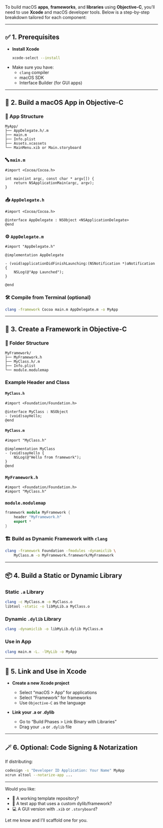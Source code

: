 To build macOS **apps**, **frameworks**, and **libraries** using **Objective-C**, you’ll need to use **Xcode** and macOS developer tools. Below is a step-by-step breakdown tailored for each component:

---

## ✅ 1. Prerequisites

- **Install Xcode**
  ```bash
  xcode-select --install
  ```
- Make sure you have:
  - `clang` compiler
  - macOS SDK
  - Interface Builder (for GUI apps)

---

## 🧱 2. Build a macOS App in Objective-C

### 🔧 App Structure
```plaintext
MyApp/
├── AppDelegate.h/.m
├── main.m
├── Info.plist
├── Assets.xcassets
└── MainMenu.xib or Main.storyboard
```

### 🔤 `main.m`
```objc
#import <Cocoa/Cocoa.h>

int main(int argc, const char * argv[]) {
    return NSApplicationMain(argc, argv);
}
```

### 📥 `AppDelegate.h`
```objc
#import <Cocoa/Cocoa.h>

@interface AppDelegate : NSObject <NSApplicationDelegate>
@end
```

### ⚙️ `AppDelegate.m`
```objc
#import "AppDelegate.h"

@implementation AppDelegate

- (void)applicationDidFinishLaunching:(NSNotification *)aNotification {
    NSLog(@"App Launched");
}

@end
```

### 🛠 Compile from Terminal (optional)
```bash
clang -framework Cocoa main.m AppDelegate.m -o MyApp
```

---

## 🧩 3. Create a Framework in Objective-C

### 🔧 Folder Structure
```plaintext
MyFramework/
├── MyFramework.h
├── MyClass.h/.m
├── Info.plist
└── module.modulemap
```

### Example Header and Class
#### `MyClass.h`
```objc
#import <Foundation/Foundation.h>

@interface MyClass : NSObject
- (void)sayHello;
@end
```

#### `MyClass.m`
```objc
#import "MyClass.h"

@implementation MyClass
- (void)sayHello {
    NSLog(@"Hello from framework");
}
@end
```

### `MyFramework.h`
```objc
#import <Foundation/Foundation.h>
#import "MyClass.h"
```

### `module.modulemap`
```cpp
framework module MyFramework {
    header "MyFramework.h"
    export *
}
```

### 🏗 Build as Dynamic Framework with `clang`
```bash
clang -framework Foundation -fmodules -dynamiclib \
    MyClass.m -o MyFramework.framework/MyFramework
```

---

## 📦 4. Build a Static or Dynamic Library

### Static `.a` Library
```bash
clang -c MyClass.m -o MyClass.o
libtool -static -o libMyLib.a MyClass.o
```

### Dynamic `.dylib` Library
```bash
clang -dynamiclib -o libMyLib.dylib MyClass.m
```

### Use in App
```bash
clang main.m -L. -lMyLib -o MyApp
```

---

## 🧪 5. Link and Use in Xcode

- **Create a new Xcode project**
  - Select “macOS > App” for applications
  - Select “Framework” for frameworks
  - Use `Objective-C` as the language

- **Link your .a or .dylib**
  - Go to “Build Phases > Link Binary with Libraries”
  - Drag your `.a` or `.dylib` file

---

## 🪄 6. Optional: Code Signing & Notarization

If distributing:
```bash
codesign -s "Developer ID Application: Your Name" MyApp
xcrun altool --notarize-app ...
```

---

Would you like:
- 🧰 A working template repository?
- 🧪 A test app that uses a custom dylib/framework?
- 💻 A GUI version with `.xib` or `.storyboard`?

Let me know and I’ll scaffold one for you.
